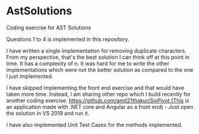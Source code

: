 # AstSolutions
Coding exercise for AST Solutions

Questions 1 to 4 is implemented in this repository.

I have written a single implementation for removing duplicate characters. From my perspective, that's the best solution I can think off at this point in time. It has a complexity of n. It was hard for me to write the other implementations which were not the better solution as compared to the one I just implemented.

I have skipped implementing the front end exercise and that would have taken more time. Instead, I am sharing other repo which I build recently for another coding exercise. https://github.com/amit21thakur/SixPivot (This is an application made with .NET core and Angular as a front end) - Just open the solution in VS 2019 and run it.

I have also implemented Unit Test Cases for the methods implemented.



